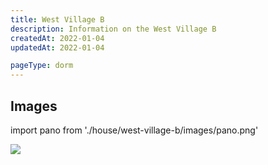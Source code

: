 ```yaml
---
title: West Village B
description: Information on the West Village B
createdAt: 2022-01-04
updatedAt: 2022-01-04

pageType: dorm
---
```


## Images

import pano from './house/west-village-b/images/pano.png'


<Expandable title="Kitchen, living room" icon="image">
  <Image src={pano} height={297} width={1280} quality={50} /> 
</Expandable>
